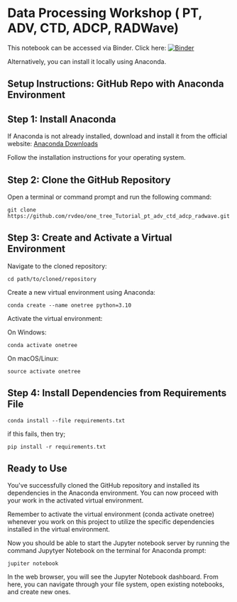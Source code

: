 
# Data Processing Workshop ( PT, ADV, CTD, ADCP, RADWave)

This notebook can be accessed via Binder. Click here: [![Binder](https://mybinder.org/badge_logo.svg)](https://mybinder.org/v2/gh/Lachie-Perris/OTI_DFAT_Tutorials_2024.git/HEAD)

Alternatively, you can install it locally using Anaconda.

## Setup Instructions: GitHub Repo with Anaconda Environment

## Step 1: Install Anaconda

If Anaconda is not already installed, download and install it from the official website: [Anaconda Downloads](https://www.anaconda.com/products/distribution)

Follow the installation instructions for your operating system.

## Step 2: Clone the GitHub Repository

Open a terminal or command prompt and run the following command:

    git clone https://github.com/rvdeo/one_tree_Tutorial_pt_adv_ctd_adcp_radwave.git

## Step 3: Create and Activate a Virtual Environment

Navigate to the cloned repository:

    cd path/to/cloned/repository

Create a new virtual environment using Anaconda:

    conda create --name onetree python=3.10

Activate the virtual environment:

  On Windows:
  
    conda activate onetree
    
  On macOS/Linux:
  
    source activate onetree

## Step 4: Install Dependencies from Requirements File

    conda install --file requirements.txt
if this fails, then try;

    pip install -r requirements.txt

## Ready to Use
You've successfully cloned the GitHub repository and installed its dependencies in the Anaconda environment. You can now proceed with your work in the activated virtual environment.

Remember to activate the virtual environment (conda activate onetree) whenever you work on this project to utilize the specific dependencies installed in the virtual environment.

Now you should be able to start the Jupyter notebook server by running the command Jupytyer Notebook on the terminal for Anaconda prompt:
  
    jupiter notebook 

In the web browser, you will see the Jupyter Notebook dashboard. From here, you can navigate through your file system, open existing notebooks, and create new ones.


